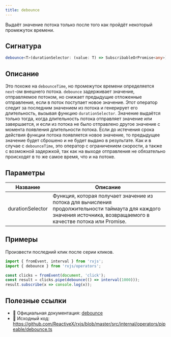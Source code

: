 ```yaml
---
title: debounce
---
```


Выдаёт значение потока только после того как пройдёт некоторый промежуток времени.

## Сигнатура

```typescript
debounce<T>(durationSelector: (value: T) => SubscribableOrPromise<any>): MonoTypeOperatorFunction<T>
```

## Описание

Это похоже на `debounceTime`, но промежуток времени определяется `next`-ом внешнего потока.
`debounce` задерживает значение, отправляемое потоком, но снижает предыдущие отложенные отправления, если в поток поступает новое значение. Этот оператор следит за последним значением из потока и генерирует его длительность, вызывая функцию `durationSelector`. Значение выдаётся только тогда, когда длительность потока отправляет значение или завершается, и если из потока не было отправлено другое значение с момента появления длительности потока. Если до истечения срока действия функции потока появляется новое значение, то предыдущее значение будет сброшено и не будет выдано в результате.
Как и в случае с `debounceTime`, это оператор с ограничением скорости, а также с возможной задержкой, так как на выходе отправления не обязательно происходят в то же самое время, что и на потоке.

## Параметры

| Название | Описание |
|-|-|
| durationSelector | Функция, которая получает значение из потока для вычисления продолжительности таймаута для каждого значения источника, возвращаемого в качестве потока или Promise. |

## Примеры

Произвести последний клик после серии кликов.

```typescript
import { fromEvent, interval } from 'rxjs';
import { debounce } from 'rxjs/operators';

const clicks = fromEvent(document, 'click');
const result = clicks.pipe(debounce(() => interval(1000)));
result.subscribe(x => console.log(x));
```

## Полезные ссылки

- 📰 Официальная документация: [debounce](https://rxjs.dev/api/operators/debounce)
- 📁 Исходный код: https://github.com/ReactiveX/rxjs/blob/master/src/internal/operators/pipeable/debounce.ts
